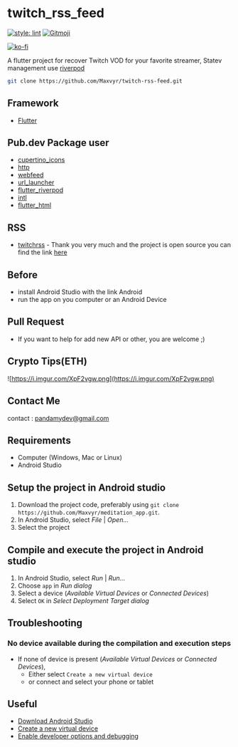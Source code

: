 # twitch_rss_feed



[![style: lint](https://img.shields.io/badge/style-lint-4BC0F5.svg)](https://pub.dev/packages/lint)
<a href="https://gitmoji.dev">
  <img src="https://img.shields.io/badge/gitmoji-%20😜%20😍-FFDD67.svg?style=flat-square" alt="Gitmoji">
</a>

[![ko-fi](https://ko-fi.com/img/githubbutton_sm.svg)](https://ko-fi.com/A0A72UVP8)



A flutter project for recover Twitch VOD for your favorite streamer, Statev management use [riverpod](https://riverpod.dev/)



```zsh
git clone https://github.com/Maxvyr/twitch-rss-feed.git
```

## Framework

- [Flutter](https://flutter.dev/)

## Pub.dev Package user

- [cupertino_icons](https://pub.dev/packages/cupertino_icons)
- [http](https://pub.dev/packages/http)
- [webfeed](https://pub.dev/packages/webfeed)
- [url_launcher](https://pub.dev/packages/url_launcher)
- [flutter_riverpod](https://pub.dev/packages/flutter_riverpod)
- [intl](https://pub.dev/packages/intl)
- [flutter_html](https://pub.dev/packages/flutter_html)

## RSS

- [twitchrss](https://twitchrss.appspot.com/) - Thank you very much and the project is open source you can find the link [here](https://github.com/lzeke0/TwitchRSS)

## Before

- install Android Studio with the link Android
- run the app on you computer or an Android Device

## Pull Request

- If you want to help for add new API or other, you are welcome ;)

## Crypto Tips(ETH)

![https://i.imgur.com/XpF2vgw.png](https://i.imgur.com/XpF2vgw.png)

## Contact Me

contact : [pandamydev@gmail.com](mailto:pandamydev@gmail.com)

## Requirements
* Computer (Windows, Mac or Linux)
* Android Studio


## Setup the project in Android studio
1. Download the project code, preferably using `git clone https://github.com/Maxvyr/meditation_app.git`.
2. In Android Studio, select *File* | *Open...*
3. Select the project
     
     
## Compile and execute the project in Android studio
1. In Android Studio, select *Run* | *Run...*
2. Choose `app` in *Run dialog*
3. Select a device (*Available Virtual Devices* or *Connected Devices*)
4. Select `OK` in *Select Deployment Target dialog*

## Troubleshooting

### No device available during the compilation and execution steps 
* If none of device is present (*Available Virtual Devices* or *Connected Devices*),
    * Either select `Create a new virtual device`
    * or connect and select your phone or tablet
     
     
## Useful
* [Download Android Studio](https://developer.android.com/studio)
* [Create a new virtual device](https://developer.android.com/studio/run/managing-avds.html)
* [Enable developer options and debugging](https://developer.android.com/studio/debug/dev-options.html#enable)
